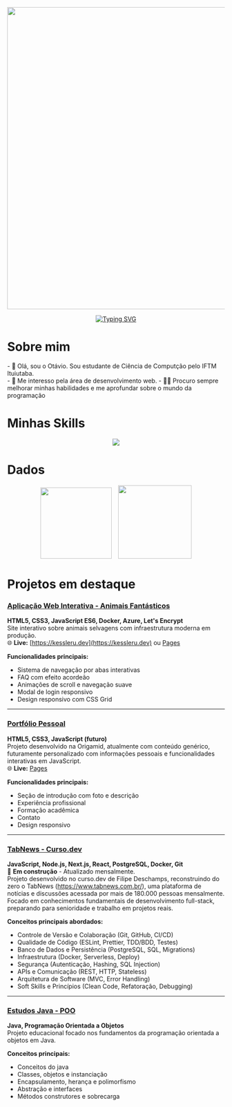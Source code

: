 <div align="center">
  <img src="https://user-images.githubusercontent.com/74038190/225813708-98b745f2-7d22-48cf-9150-083f1b00d6c9.gif" width="700">
</div>

<p align="center">
    <a href="https://git.io/typing-svg"><img src="https://readme-typing-svg.demolab.com?font=Fira+Code&size=30&duration=3000&width=435&lines=Ot%C3%A1vio+Kessler+Ustra;IFTM%E2%80%8E+%E2%80%8E+%E2%80%8E%E2%80%8E+%E2%80%8E-+%E2%80%8E+%E2%80%8E++Ituiutaba" alt="Typing SVG" /></a>
</p>

# Sobre mim

<p>
- 👋 Olá, sou o Otávio. Sou estudante de Ciência de Computção pelo IFTM Ituiutaba.<br>
- 👀 Me interesso pela área de desenvolvimento web.
- 🧑‍💻 Procuro sempre melhorar minhas habilidades e me aprofundar sobre o mundo da programação
</p>

# Minhas Skills

<p align="center">
  <a href="https://skillicons.dev">
    <img src="https://skillicons.dev/icons?i=java,cpp,html,css,javascript" />
  </a>
</p>

# Dados

<p align="center">
  <img src="https://github-readme-stats.vercel.app/api?username=kessleru&show_icons=true&theme=algolia" height="165"/>
  &nbsp;&nbsp;
  <img src="https://github-readme-stats.vercel.app/api/top-langs/?username=kessleru&layout=compact&theme=algolia&hide=Jupyter%20Notebook" height="170" />
</p>

# Projetos em destaque

### [Aplicação Web Interativa - Animais Fantásticos](https://github.com/kessleru/Animais-Web)

**HTML5, CSS3, JavaScript ES6, Docker, Azure, Let's Encrypt**  
Site interativo sobre animais selvagens com infraestrutura moderna em produção.  
🌐 **Live:** [https://kessleru.dev](https://kessleru.dev) ou [Pages](https://kessleru.github.io/Animais-Web/)

**Funcionalidades principais:**

- Sistema de navegação por abas interativas
- FAQ com efeito acordeão
- Animações de scroll e navegação suave
- Modal de login responsivo
- Design responsivo com CSS Grid

---

### [Portfólio Pessoal](https://github.com/kessleru/Portifolio)

**HTML5, CSS3, JavaScript (futuro)**  
Projeto desenvolvido na Origamid, atualmente com conteúdo genérico, futuramente personalizado com informações pessoais e funcionalidades interativas em JavaScript.  
🌐 **Live:** [Pages](https://kessleru.github.io/Portifolio/)

**Funcionalidades principais:**

- Seção de introdução com foto e descrição
- Experiência profissional
- Formação acadêmica
- Contato
- Design responsivo

---

### [TabNews - Curso.dev](https://github.com/kessleru/tabnews-cursoDev)

**JavaScript, Node.js, Next.js, React, PostgreSQL, Docker, Git**  
🚧 **Em construção** - Atualizado mensalmente.  
Projeto desenvolvido no curso.dev de Filipe Deschamps, reconstruindo do zero o TabNews (https://www.tabnews.com.br/), uma plataforma de notícias e discussões acessada por mais de 180.000 pessoas mensalmente. Focado em conhecimentos fundamentais de desenvolvimento full-stack, preparando para senioridade e trabalho em projetos reais.

**Conceitos principais abordados:**

- Controle de Versão e Colaboração (Git, GitHub, CI/CD)
- Qualidade de Código (ESLint, Prettier, TDD/BDD, Testes)
- Banco de Dados e Persistência (PostgreSQL, SQL, Migrations)
- Infraestrutura (Docker, Serverless, Deploy)
- Segurança (Autenticação, Hashing, SQL Injection)
- APIs e Comunicação (REST, HTTP, Stateless)
- Arquitetura de Software (MVC, Error Handling)
- Soft Skills e Princípios (Clean Code, Refatoração, Debugging)

---

### [Estudos Java - POO](https://github.com/kessleru/Java-POO)

**Java, Programação Orientada a Objetos**  
Projeto educacional focado nos fundamentos da programação orientada a objetos em Java.

**Conceitos principais:**

- Conceitos do java
- Classes, objetos e instanciação
- Encapsulamento, herança e polimorfismo
- Abstração e interfaces
- Métodos construtores e sobrecarga
